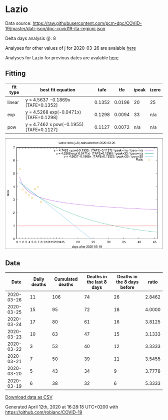 # Lazio

Data source: https://raw.githubusercontent.com/pcm-dpc/COVID-19/master/dati-json/dpc-covid19-ita-regioni.json

Delta days analysis (j): 8

Analyses for other values of j for 2020-03-26 are avalable [here](../README.md)

Analyses for Lazio for previous dates are avalable [here](../../README.md)

## Fitting 
|fit type|best fit equation|tafe|tfe|ipeak|izero|
|-------|-----|--------|------|---|---|
|linear|y = 4.5637 -0.1869x  [TAFE=0.1352]|0.1352|0.0196|20|25|
|exp|y = 4.5268 exp(-0.0471x)  [TAFE=0.1298]|0.1298|0.0094|33|n/a|
|pow|y = 4.7462 x pow(-0.1955)  [TAFE=0.1127]|0.1127|0.0072|n/a|n/a|

![Plot](COVID-19_lazio_j8_2020-03-26.png)

## Data
|Date|Daily deaths|Cumulated deaths|Deaths in the last 8 days|Deaths in the 8 days before|ratio|
|----|----------|-----------|-------|--------------------|-----|
|2020-03-26|11|106|74|26|2.8462|
|2020-03-25|15|95|72|18|4.0000|
|2020-03-24|17|80|61|16|3.8125|
|2020-03-23|10|63|47|15|3.1333|
|2020-03-22|3|53|40|12|3.3333|
|2020-03-21|7|50|39|11|3.5455|
|2020-03-20|5|43|34|9|3.7778|
|2020-03-19|6|38|32|6|5.3333|

[Download data as CSV](COVID-19_lazio_j8_2020-03-26.csv)

Generated April 12th, 2020 at 16:28:18 UTC+0200 with https://github.com/robianc/COVID-19

